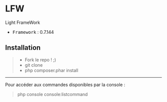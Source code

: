 # LFW
Light FrameWork

 - <kbd>Framework</kbd> : 0.7.144

Installation
----------

> - Fork le repo ! ;)
> - git clone
> - php composer.phar install

----------

Pour accéder aux commandes disponibles par la console :
> php console console:listcommand